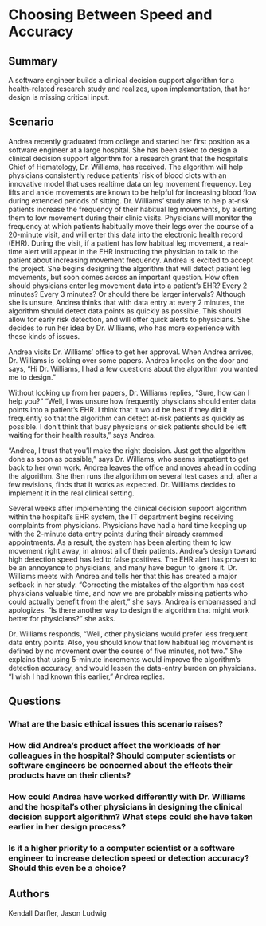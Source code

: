 # Choosing Between Speed and Accuracy

## Summary

A software engineer builds a clinical decision support algorithm for a health-related
research study and realizes, upon implementation, that her design is missing critical input.

## Scenario

Andrea recently graduated from college and started her first position as a software engineer at a
large hospital. She has been asked to design a clinical decision support algorithm for a research
grant that the hospital’s Chief of Hematology, Dr. Williams, has received. The algorithm will help
physicians consistently reduce patients’ risk of blood clots with an innovative model that uses realtime
data on leg movement frequency. Leg lifts and ankle movements are known to be helpful for
increasing blood flow during extended periods of sitting. Dr. Williams’ study aims to help at-risk
patients increase the frequency of their habitual leg movements, by alerting them to low movement
during their clinic visits. Physicians will monitor the frequency at which patients habitually move their
legs over the course of a 20-minute visit, and will enter this data into the electronic health record
(EHR). During the visit, if a patient has low habitual leg movement, a real-time alert will appear in
the EHR instructing the physician to talk to the patient about increasing movement frequency.
Andrea is excited to accept the project. She begins designing the algorithm that will detect patient
leg movements, but soon comes across an important question. How often should physicians enter
leg movement data into a patient’s EHR? Every 2 minutes? Every 3 minutes? Or should there be
larger intervals? Although she is unsure, Andrea thinks that with data entry at every 2 minutes, the
algorithm should detect data points as quickly as possible. This should allow for early risk detection,
and will offer quick alerts to physicians. She decides to run her idea by Dr. Williams, who has more
experience with these kinds of issues.

Andrea visits Dr. Williams’ office to get her approval. When Andrea arrives, Dr. Williams is looking
over some papers. Andrea knocks on the door and says, “Hi Dr. Williams, I had a few questions
about the algorithm you wanted me to design.”

Without looking up from her papers, Dr. Williams replies, “Sure, how can I help you?”
“Well, I was unsure how frequently physicians should enter data points into a patient’s EHR. I think
that it would be best if they did it frequently so that the algorithm can detect at-risk patients as
quickly as possible. I don’t think that busy physicians or sick patients should be left waiting for their
health results,” says Andrea.

“Andrea, I trust that you’ll make the right decision. Just get the algorithm done as soon as possible,”
says Dr. Williams, who seems impatient to get back to her own work. Andrea leaves the office and
moves ahead in coding the algorithm. She then runs the algorithm on several test cases and, after
a few revisions, finds that it works as expected. Dr. Williams decides to implement it in the real
clinical setting.

Several weeks after implementing the clinical decision support algorithm within the hospital’s EHR
system, the IT department begins receiving complaints from physicians. Physicians have had a
hard time keeping up with the 2-minute data entry points during their already crammed
appointments. As a result, the system has been alerting them to low movement right away, in
almost all of their patients. Andrea’s design toward high detection speed has led to false positives.
The EHR alert has proven to be an annoyance to physicians, and many have begun to ignore it.
Dr. Williams meets with Andrea and tells her that this has created a major setback in her study.
“Correcting the mistakes of the algorithm has cost physicians valuable time, and now we are
probably missing patients who could actually benefit from the alert,” she says.
Andrea is embarrassed and apologizes. “Is there another way to design the algorithm that might
work better for physicians?” she asks.

Dr. Williams responds, “Well, other physicians would prefer less frequent data entry points. Also,
you should know that low habitual leg movement is defined by no movement over the course of five
minutes, not two.” She explains that using 5-minute increments would improve the algorithm’s
detection accuracy, and would lessen the data-entry burden on physicians.
“I wish I had known this earlier,” Andrea replies.

## Questions

### What are the basic ethical issues this scenario raises?

### How did Andrea’s product affect the workloads of her colleagues in the hospital? Should computer scientists or software engineers be concerned about the effects their products have on their clients?

### How could Andrea have worked differently with Dr. Williams and the hospital’s other physicians in designing the clinical decision support algorithm? What steps could she have taken earlier in her design process?

### Is it a higher priority to a computer scientist or a software engineer to increase detection speed or detection accuracy? Should this even be a choice?

## Authors

Kendall Darfler, Jason Ludwig